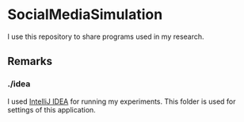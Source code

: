 # SocialMediaSimulation

I use this repository to share programs used in my research.

## Remarks
### ./idea
I used [IntelliJ IDEA](https://www.jetbrains.com/ja-jp/idea/) for running my experiments.
This folder is used for settings of this application.
